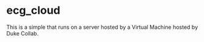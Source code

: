 # ecg_cloud

This is a simple  that runs on a server hosted by a Virtual Machine hosted by Duke Collab.
